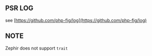 ## PSR LOG
see [https://github.com/php-fig/log](https://github.com/php-fig/log)


## NOTE
Zephir does not support `trait` 